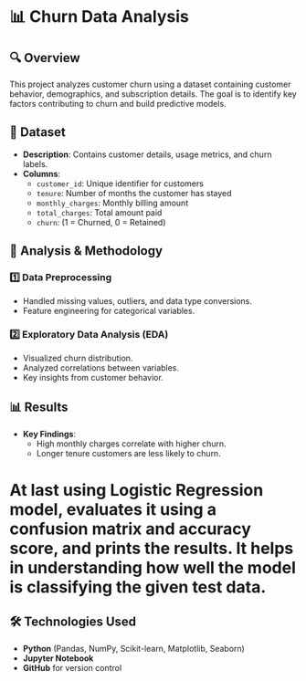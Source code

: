 # 📊 Churn Data Analysis

## 🔍 Overview
This project analyzes customer churn using a dataset containing customer behavior, demographics, and subscription details. The goal is to identify key factors contributing to churn and build predictive models.

## 📁 Dataset
- **Description**: Contains customer details, usage metrics, and churn labels.
- **Columns**:
  - `customer_id`: Unique identifier for customers
  - `tenure`: Number of months the customer has stayed
  - `monthly_charges`: Monthly billing amount
  - `total_charges`: Total amount paid
  - `churn`: (1 = Churned, 0 = Retained)
  

## 🔬 Analysis & Methodology
### **1️⃣ Data Preprocessing**
- Handled missing values, outliers, and data type conversions.
- Feature engineering for categorical variables.

### **2️⃣ Exploratory Data Analysis (EDA)**
- Visualized churn distribution.
- Analyzed correlations between variables.
- Key insights from customer behavior.


## 📊 Results
- **Key Findings**:
  - High monthly charges correlate with higher churn.
  - Longer tenure customers are less likely to churn.

# At last using Logistic Regression model, evaluates it using a confusion matrix and accuracy score, and prints the results. It helps in understanding how well the model is classifying the given test data.
  

## 🛠️ Technologies Used
- **Python** (Pandas, NumPy, Scikit-learn, Matplotlib, Seaborn)
- **Jupyter Notebook**
- **GitHub** for version control


